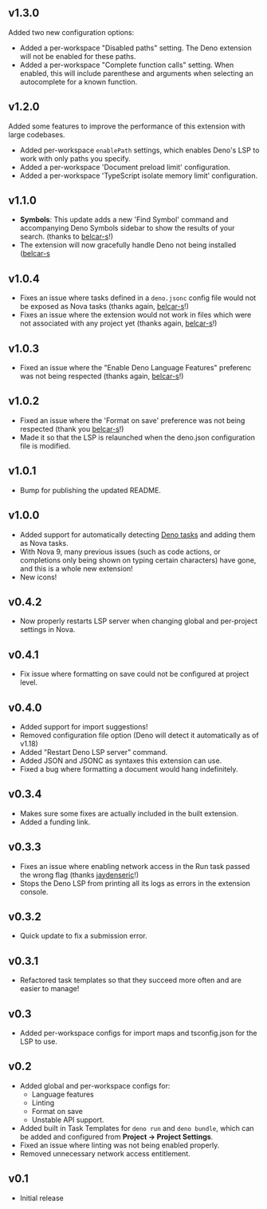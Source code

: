 ## v1.3.0

Added two new configuration options:

- Added a per-workspace "Disabled paths" setting. The Deno extension will not be
  enabled for these paths.
- Added a per-workspace "Complete function calls" setting. When enabled, this
  will include parenthese and arguments when selecting an autocomplete for a
  known function.

## v1.2.0

Added some features to improve the performance of this extension with large
codebases.

- Added per-workspace `enablePath` settings, which enables Deno's LSP to work
  with only paths you specify.
- Added a per-workspace 'Document preload limit' configuration.
- Added a per-workspace 'TypeScript isolate memory limit' configuration.

## v1.1.0

- **Symbols**: This update adds a new 'Find Symbol' command and accompanying
  Deno Symbols sidebar to show the results of your search. (thanks to
  [belcar-s](https://github.com/belcar-s)!)
- The extension will now gracefully handle Deno not being installed
  ([belcar-s](https://github.com/belcar-s)

## v1.0.4

- Fixes an issue where tasks defined in a `deno.jsonc` config file would not be
  exposed as Nova tasks (thanks again, [belcar-s](https://github.com/belcar-s)!)
- Fixes an issue where the extension would not work in files which were not
  associated with any project yet (thanks again,
  [belcar-s](https://github.com/belcar-s)!)

## v1.0.3

- Fixed an issue where the "Enable Deno Language Features" preferenc was not
  being respected (thanks again, [belcar-s](https://github.com/belcar-s)!)

## v1.0.2

- Fixed an issue where the 'Format on save' preference was not being respected
  (thank you [belcar-s](https://github.com/belcar-s)!)
- Made it so that the LSP is relaunched when the deno.json configuration file is
  modified.

## v1.0.1

- Bump for publishing the updated README.

## v1.0.0

- Added support for automatically detecting
  [Deno tasks](https://deno.com/blog/v1.20#new-subcommand-deno-task) and adding
  them as Nova tasks.
- With Nova 9, many previous issues (such as code actions, or completions only
  being shown on typing certain characters) have gone, and this is a whole new
  extension!
- New icons!

## v0.4.2

- Now properly restarts LSP server when changing global and per-project settings
  in Nova.

## v0.4.1

- Fix issue where formatting on save could not be configured at project level.

## v0.4.0

- Added support for import suggestions!
- Removed configuration file option (Deno will detect it automatically as of
  v1.18)
- Added "Restart Deno LSP server" command.
- Added JSON and JSONC as syntaxes this extension can use.
- Fixed a bug where formatting a document would hang indefinitely.

## v0.3.4

- Makes sure some fixes are actually included in the built extension.
- Added a funding link.

## v0.3.3

- Fixes an issue where enabling network access in the Run task passed the wrong
  flag (thanks [jaydenseric](https://github.com/jaydenseric)!)
- Stops the Deno LSP from printing all its logs as errors in the extension
  console.

## v0.3.2

- Quick update to fix a submission error.

## v0.3.1

- Refactored task templates so that they succeed more often and are easier to
  manage!

## v0.3

- Added per-workspace configs for import maps and tsconfig.json for the LSP to
  use.

## v0.2

- Added global and per-workspace configs for:
  - Language features
  - Linting
  - Format on save
  - Unstable API support.
- Added built in Task Templates for `deno run` and `deno bundle`, which can be
  added and configured from **Project -> Project Settings**.
- Fixed an issue where linting was not being enabled properly.
- Removed unnecessary network access entitlement.

## v0.1

- Initial release
